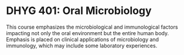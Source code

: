 # DHYG 401: Oral Microbiology

This course emphasizes the microbiological and immunological factors impacting not only the oral environment but the entire human body. Emphasis is placed on clinical applications of microbiology and immunology, which may include some laboratory experiences.